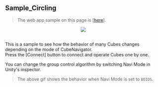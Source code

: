 ## Sample_Circling

> The web app sample on this page is [[here](https://morikatron.github.io/t4u/sample/webgl/circling)].

<div align="center">
<img src="../../../../../../docs/res/samples/circling_boids.gif">
</div>
<br>

This is a sample to see how the behavior of many Cubes changes depending on the mode of CubeNavigator.<br>
Press the [Connect] button to connect and operate Cubes one by one.

You can change the group control algorithm by switching Navi Mode in Unity's inspector.

> The above gif shows the behavior when Navi Mode is set to `BOIDS`.
